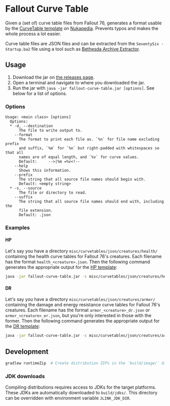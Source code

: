 # Fallout Curve Table
Given a (set of) curve table files from Fallout 76, generates a format usable by the [CurveTable template](https://fallout.fandom.com/wiki/Template:CurveTable) on [Nukapedia](https://fallout.fandom.com/). Prevents typos and makes the whole process a lot easier.

Curve table files are JSON files and can be extracted from the `SeventySix - Startup.ba2` file using a tool such as [Bethesda Archive Extractor](https://www.nexusmods.com/skyrimspecialedition/mods/974).

## Usage
1. Download the jar on [the releases page](https://github.com/FWDekker/fallout-curve-tables/releases).
2. Open a terminal and navigate to where you downloaded the jar.
3. Run the jar with `java -jar fallout-curve-table.jar [options]`. See below for a list of options.

### Options
```
Usage: <main class> [options]
  Options:
  * -d, --destination
      The file to write output to.
    --format
      The format to print each file as. `%n` for file name excluding prefix 
      and suffix, `%m` for `%n` but right-padded with whitespaces so that all 
      names are of equal length, and `%v` for curve values.
      Default:     -->|%m =%v<!--
    --help
      Shows this information.
    --prefix
      The string that all source file names should begin with.
      Default: <empty string>
  * -s, --source
      The file or directory to read.
    --suffix
      The string that all source file names should end with, including the 
      file extension.
      Default: .json
```

### Examples
#### HP
Let's say you have a directory `misc/curvetables/json/creatures/health/` containing the health curve tables for Fallout 76's creatures.
Each filename has the format `health_<creature>.json`.
Then the following command generates the appropriate output for the [HP template](https://fallout.fandom.com/wiki/Template:Stats_creature_FO76/HP):
```bash
java -jar fallout-curve-table.jar -s misc/curvetables/json/creatures/health/ -d my_output.txt --prefix "health_"
```

#### DR
Let's say you have a directory `misc/curvetables/json/creatures/armor/` containing the damage and energy resistance curve tables for Fallout 76's creatures.
Each filename has the format `armor_<creature>_dr.json` or `armor_<creature>_er.json`, but you're only interested in those with the former.
Then the following command generates the appropriate output for the [DR template](https://fallout.fandom.com/wiki/Template:Stats_creature_FO76/DR):
```bash
java -jar fallout-curve-table.jar -s misc/curvetables/json/creatures/armor/ -d my_output.txt --prefix "armor_" --suffix "_dr.json"
```

## Development
```bash
gradlew runtimeZip  # Create distribution ZIPs in the `build/image/` directory
```

### JDK downloads
Compiling distributions requires access to JDKs for the target platforms.
These JDKs are automatically downloaded to `build/jdks/`.
This directory can be overridden with environment variable `JLINK_JDK_DIR`.
